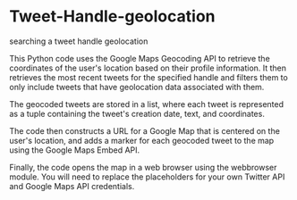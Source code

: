 # Tweet-Handle-geolocation
searching a tweet handle geolocation


This Python code uses the Google Maps Geocoding API to retrieve the coordinates of the user's location based on their profile information. 
It then retrieves the most recent tweets for the specified handle and filters them to only include tweets that have geolocation data associated with them.

The geocoded tweets are stored in a list, where each tweet is represented as a tuple containing the tweet's creation date, text, and coordinates.

The code then constructs a URL for a Google Map that is centered on the user's location, and adds a marker for each geocoded tweet to the map using the Google Maps Embed API.

Finally, the code opens the map in a web browser using the webbrowser module. You will need to replace the placeholders for your own Twitter API and Google Maps API credentials.








